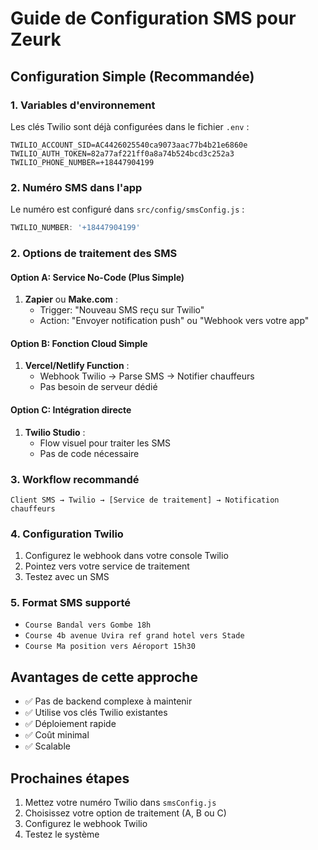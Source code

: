 # Guide de Configuration SMS pour Zeurk

## Configuration Simple (Recommandée)

### 1. Variables d'environnement
Les clés Twilio sont déjà configurées dans le fichier `.env` :
```
TWILIO_ACCOUNT_SID=AC4426025540ca9073aac77b4b21e6860e
TWILIO_AUTH_TOKEN=82a77af221ff0a8a74b524bcd3c252a3
TWILIO_PHONE_NUMBER=+18447904199
```

### 2. Numéro SMS dans l'app
Le numéro est configuré dans `src/config/smsConfig.js` :
```javascript
TWILIO_NUMBER: '+18447904199'
```

### 2. Options de traitement des SMS

#### Option A: Service No-Code (Plus Simple)
1. **Zapier** ou **Make.com** :
   - Trigger: "Nouveau SMS reçu sur Twilio"
   - Action: "Envoyer notification push" ou "Webhook vers votre app"

#### Option B: Fonction Cloud Simple
1. **Vercel/Netlify Function** :
   - Webhook Twilio → Parse SMS → Notifier chauffeurs
   - Pas besoin de serveur dédié

#### Option C: Intégration directe
1. **Twilio Studio** :
   - Flow visuel pour traiter les SMS
   - Pas de code nécessaire

### 3. Workflow recommandé

```
Client SMS → Twilio → [Service de traitement] → Notification chauffeurs
```

### 4. Configuration Twilio
1. Configurez le webhook dans votre console Twilio
2. Pointez vers votre service de traitement
3. Testez avec un SMS

### 5. Format SMS supporté
- `Course Bandal vers Gombe 18h`
- `Course 4b avenue Uvira ref grand hotel vers Stade`
- `Course Ma position vers Aéroport 15h30`

## Avantages de cette approche
- ✅ Pas de backend complexe à maintenir
- ✅ Utilise vos clés Twilio existantes
- ✅ Déploiement rapide
- ✅ Coût minimal
- ✅ Scalable

## Prochaines étapes
1. Mettez votre numéro Twilio dans `smsConfig.js`
2. Choisissez votre option de traitement (A, B ou C)
3. Configurez le webhook Twilio
4. Testez le système